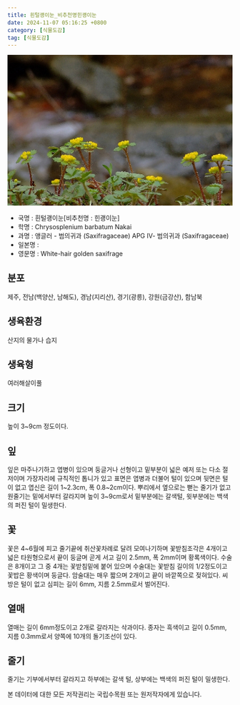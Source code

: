 ```yaml
---
title: 흰털괭이눈_비추천명힌괭이눈
date: 2024-11-07 05:16:25 +0800
category: [식물도감]
tag: [식물도감]
---
```




![흰털괭이눈[비추천명 : 힌괭이눈]](/assets/img/fileUpload/plants/basic/Saxifragaceae/Chrysosplenium/22929/1_th2.jpg)
- 국명 : 흰털괭이눈[비추천명 : 힌괭이눈]
- 학명 : Chrysosplenium barbatum Nakai
- 과명 : 앵글러 - 범의귀과 (Saxifragaceae) APG Ⅳ- 범의귀과 (Saxifragaceae)
- 일본명 : 
- 영문명 : White-hair golden saxifrage


## 분포
제주, 전남(백양산, 남해도), 경남(지리산), 경기(광릉), 강원(금강산), 함남북
## 생육환경
산지의 물가나 습지
## 생육형
여러해살이풀 
## 크기
높이 3~9cm 정도이다.
## 잎
잎은 마주나기하고 엽병이 있으며 둥글거나 선형이고 밑부분이 넓은 예저 또는 다소 절저이며 가장자리에 규칙적인 톱니가 있고 표면은 엽병과 더불어 털이 있으며 뒷면은 털이 없고 엽신은 길이 1~2.3cm, 폭 0.8~2cm이다. 뿌리에서 옆으로는 뻗는 줄기가 없고 원줄기는 밑에서부터 갈라지며 높이 3~9cm로서 밑부분에는 갈색털, 윗부분에는 백색의 퍼진 털이 밀생한다.
## 꽃
꽃은 4~6월에 피고 줄기끝에 취산꽃차례로 달려 모여나기하며 꽃받침조각은 4개이고 넓은 타원형으로서 끝이 둥글며 곧게 서고 길이 2.5mm, 폭 2mm이며 황록색이다. 수술은 8개이고 그 중 4개는 꽃받침밑에 붙어 있으며 수술대는 꽃받침 길이의 1/2정도이고 꽃밥은 황색이며 둥글다. 암술대는 매우 짧으며 2개이고 끝이 바깥쪽으로 젖혀있다. 씨방은 털이 없고 심피는 길이 6mm, 지름 2.5mm로서 벌어진다.
## 열매
열매는 길이 6mm정도이고 2개로 갈라지는 삭과이다. 종자는 흑색이고 길이 0.5mm, 지름 0.3mm로서 양쪽에 10개의 돌기조선이 있다.
## 줄기
줄기는 기부에서부터 갈라지고 하부에는 갈색 털, 상부에는 백색의 퍼진 털이 밀생한다.






본 데이터에 대한 모든 저작권리는 국립수목원 또는 원저작자에게 있습니다.
